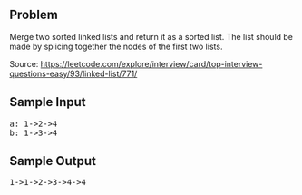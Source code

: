 Problem
-------
Merge two sorted linked lists and return it as a sorted list. The list should be made by splicing together the nodes of the first two lists.

Source: https://leetcode.com/explore/interview/card/top-interview-questions-easy/93/linked-list/771/

Sample Input
-----------
<pre>
a: 1->2->4
b: 1->3->4
</pre>

Sample Output
-------------
<pre>
1->1->2->3->4->4
</pre>
